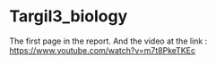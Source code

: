 # Targil3_biology
The first page in the report.
And the video at the link :
https://www.youtube.com/watch?v=m7t8PkeTKEc

